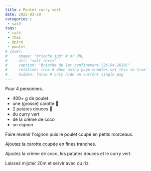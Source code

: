 ```yaml
---
title : Poulet curry vert
date: 2022-03-29
categories :
 - salé
tags:
 - salé 
 - Thai 
 - épicé 
 - poulet
# cover:
#     image: "brioche.jpg" # or URL
#     alt: "<alt text>"
#     caption: "Brioche du 1er confinement (26-04-2020)"
#     relative: true # when using page bundles set this to true
#     hidden: false # only hide on current single pag
---
```


Pour 4 personnes.
- 400+ g de poulet
- une (grosse) carotte 🥕
- 2 patates douces 🥔
- du curry vert
- de la crème de coco
- un oignon


Faire revenir l'oignon puis le poulet coupé en petits morceaux. 

Ajoutez la carotte coupée en fines tranches. 

Ajoutez la crème de coco, les patates douces et le curry vert.

Laissez mijoter 20m et servir avec du riz.

